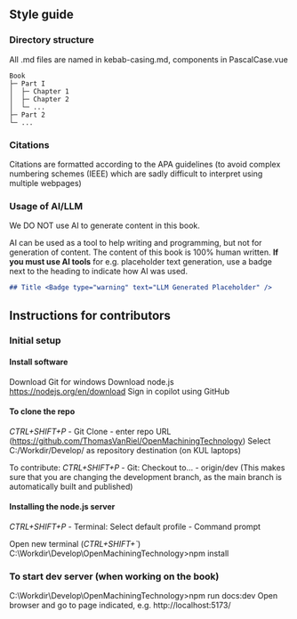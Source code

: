 ## Style guide


### Directory structure

All .md files are named in kebab-casing.md, components in PascalCase.vue

```
Book
├─ Part I
│  ├─ Chapter 1
│  ├─ Chapter 2
│  └─ ...
├─ Part 2
└─ ...
```


### Citations
Citations are formatted according to the APA guidelines (to avoid complex numbering schemes (IEEE) which are sadly difficult to interpret using multiple webpages)

### Usage of AI/LLM
We DO NOT use AI to generate content in this book.

AI can be used as a tool to help writing and programming, but not for generation of content. The content of this book is 100% human written.
**If you must use AI tools** for e.g. placeholder text generation, use a badge next to the heading to indicate how AI was used.
``` markdown
## Title <Badge type="warning" text="LLM Generated Placeholder" />
```

## Instructions for contributors
### Initial setup
#### Install software
Download Git for windows
Download node.js https://nodejs.org/en/download
Sign in copilot using GitHub

#### To clone the repo
*CTRL+SHIFT+P* - Git Clone - enter repo URL (https://github.com/ThomasVanRiel/OpenMachiningTechnology)
Select C:/Workdir/Develop/ as repository destination (on KUL laptops)

To contribute: *CTRL+SHIFT+P* - Git: Checkout to... - origin/dev
(This makes sure that you are changing the development branch, as the main branch is automatically built and published)

#### Installing the node.js server
*CTRL+SHIFT+P* - Terminal: Select default profile - Command prompt

Open new terminal (*CTRL+SHIFT+`*)
C:\Workdir\Develop\OpenMachiningTechnology>npm install

### To start dev server (when working on the book) 
C:\Workdir\Develop\OpenMachiningTechnology>npm run docs:dev
Open browser and go to page indicated, e.g. http://localhost:5173/
